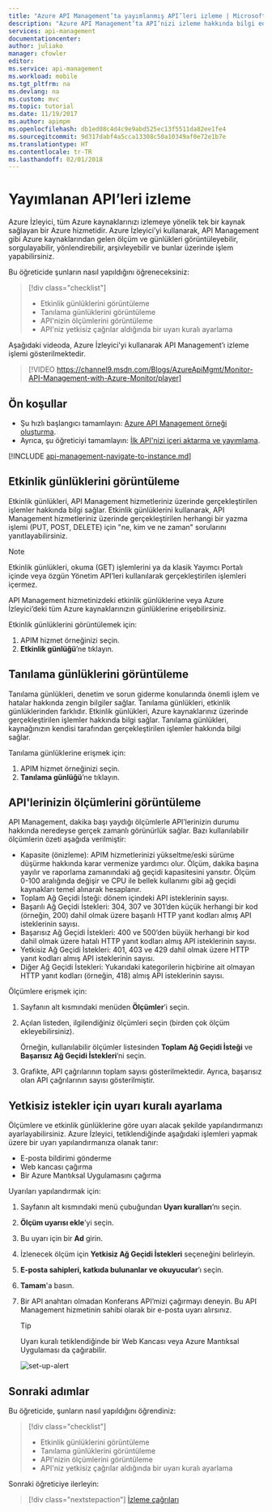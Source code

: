 ```yaml
---
title: "Azure API Management’ta yayımlanmış API’leri izleme | Microsoft Docs"
description: "Azure API Management’ta API’nizi izleme hakkında bilgi edinmek için bu öğreticideki adımları izleyin."
services: api-management
documentationcenter: 
author: juliako
manager: cfowler
editor: 
ms.service: api-management
ms.workload: mobile
ms.tgt_pltfrm: na
ms.devlang: na
ms.custom: mvc
ms.topic: tutorial
ms.date: 11/19/2017
ms.author: apimpm
ms.openlocfilehash: db1ed08c4d4c9e9abd525ec13f5511da82ee1fe4
ms.sourcegitcommit: 9d317dabf4a5cca13308c50a10349af0e72e1b7e
ms.translationtype: HT
ms.contentlocale: tr-TR
ms.lasthandoff: 02/01/2018
---
```

# <a name="monitor-published-apis"></a>Yayımlanan API’leri izleme

Azure İzleyici, tüm Azure kaynaklarınızı izlemeye yönelik tek bir kaynak sağlayan bir Azure hizmetidir. Azure İzleyici’yi kullanarak, API Management gibi Azure kaynaklarından gelen ölçüm ve günlükleri görüntüleyebilir, sorgulayabilir, yönlendirebilir, arşivleyebilir ve bunlar üzerinde işlem yapabilirsiniz. 

Bu öğreticide şunların nasıl yapıldığını öğreneceksiniz:

> [!div class="checklist"]
> * Etkinlik günlüklerini görüntüleme
> * Tanılama günlüklerini görüntüleme
> * API'nizin ölçümlerini görüntüleme 
> * API'niz yetkisiz çağrılar aldığında bir uyarı kuralı ayarlama

Aşağıdaki videoda, Azure İzleyici'yi kullanarak API Management’ı izleme işlemi gösterilmektedir. 

> [!VIDEO https://channel9.msdn.com/Blogs/AzureApiMgmt/Monitor-API-Management-with-Azure-Monitor/player]
>
>

## <a name="prerequisites"></a>Ön koşullar

+ Şu hızlı başlangıcı tamamlayın: [Azure API Management örneği oluşturma](get-started-create-service-instance.md).
+ Ayrıca, şu öğreticiyi tamamlayın: [İlk API'nizi içeri aktarma ve yayımlama](import-and-publish.md).

[!INCLUDE [api-management-navigate-to-instance.md](../../includes/api-management-navigate-to-instance.md)]

## <a name="diagnostic-logs"></a>Etkinlik günlüklerini görüntüleme

Etkinlik günlükleri, API Management hizmetleriniz üzerinde gerçekleştirilen işlemler hakkında bilgi sağlar. Etkinlik günlüklerini kullanarak, API Management hizmetleriniz üzerinde gerçekleştirilen herhangi bir yazma işlemi (PUT, POST, DELETE) için "ne, kim ve ne zaman" sorularını yanıtlayabilirsiniz. 

> [!NOTE]
> Etkinlik günlükleri, okuma (GET) işlemlerini ya da klasik Yayımcı Portalı içinde veya özgün Yönetim API’leri kullanılarak gerçekleştirilen işlemleri içermez.

API Management hizmetinizdeki etkinlik günlüklerine veya Azure İzleyici’deki tüm Azure kaynaklarınızın günlüklerine erişebilirsiniz. 

Etkinlik günlüklerini görüntülemek için:

1. APIM hizmet örneğinizi seçin.
2. **Etkinlik günlüğü**’ne tıklayın.

## <a name="view-diagnostic-logs"></a>Tanılama günlüklerini görüntüleme

Tanılama günlükleri, denetim ve sorun giderme konularında önemli işlem ve hatalar hakkında zengin bilgiler sağlar. Tanılama günlükleri, etkinlik günlüklerinden farklıdır. Etkinlik günlükleri, Azure kaynaklarınız üzerinde gerçekleştirilen işlemler hakkında bilgi sağlar. Tanılama günlükleri, kaynağınızın kendisi tarafından gerçekleştirilen işlemler hakkında bilgi sağlar.

Tanılama günlüklerine erişmek için:

1. APIM hizmet örneğinizi seçin.
2. **Tanılama günlüğü**’ne tıklayın.

## <a name="view-metrics-of-your-apis"></a>API'lerinizin ölçümlerini görüntüleme

API Management, dakika başı yaydığı ölçümlerle API’lerinizin durumu hakkında neredeyse gerçek zamanlı görünürlük sağlar. Bazı kullanılabilir ölçümlerin özeti aşağıda verilmiştir:

* Kapasite (önizleme): APIM hizmetlerinizi yükseltme/eski sürüme düşürme hakkında karar vermenize yardımcı olur. Ölçüm, dakika başına yayılır ve raporlama zamanındaki ağ geçidi kapasitesini yansıtır. Ölçüm 0-100 aralığında değişir ve CPU ile bellek kullanımı gibi ağ geçidi kaynakları temel alınarak hesaplanır.
* Toplam Ağ Geçidi İsteği: dönem içindeki API isteklerinin sayısı. 
* Başarılı Ağ Geçidi İstekleri: 304, 307 ve 301’den küçük herhangi bir kod (örneğin, 200) dahil olmak üzere başarılı HTTP yanıt kodları almış API isteklerinin sayısı. 
* Başarısız Ağ Geçidi İstekleri: 400 ve 500’den büyük herhangi bir kod dahil olmak üzere hatalı HTTP yanıt kodları almış API isteklerinin sayısı.
* Yetkisiz Ağ Geçidi İstekleri: 401, 403 ve 429 dahil olmak üzere HTTP yanıt kodları almış API isteklerinin sayısı. 
* Diğer Ağ Geçidi İstekleri: Yukarıdaki kategorilerin hiçbirine ait olmayan HTTP yanıt kodları (örneğin, 418) almış API isteklerinin sayısı.

Ölçümlere erişmek için:

1. Sayfanın alt kısmındaki menüden **Ölçümler**’i seçin.
2. Açılan listeden, ilgilendiğiniz ölçümleri seçin (birden çok ölçüm ekleyebilirsiniz). 
    
    Örneğin, kullanılabilir ölçümler listesinden **Toplam Ağ Geçidi İsteği** ve **Başarısız Ağ Geçidi İstekleri**’ni seçin.
3. Grafikte, API çağrılarının toplam sayısı gösterilmektedir. Ayrıca, başarısız olan API çağrılarının sayısı gösterilmiştir. 

## <a name="set-up-an-alert-rule-for-unauthorized-request"></a>Yetkisiz istekler için uyarı kuralı ayarlama

Ölçümlere ve etkinlik günlüklerine göre uyarı alacak şekilde yapılandırmanızı ayarlayabilirsiniz. Azure İzleyici, tetiklendiğinde aşağıdaki işlemleri yapmak üzere bir uyarı yapılandırmanıza olanak tanır:

* E-posta bildirimi gönderme
* Web kancası çağırma
* Bir Azure Mantıksal Uygulamasını çağırma

Uyarıları yapılandırmak için:

1. Sayfanın alt kısmındaki menü çubuğundan **Uyarı kuralları**’nı seçin.
2. **Ölçüm uyarısı ekle**’yi seçin.
3. Bu uyarı için bir **Ad** girin.
4. İzlenecek ölçüm için **Yetkisiz Ağ Geçidi İstekleri** seçeneğini belirleyin.
5. **E-posta sahipleri, katkıda bulunanlar ve okuyucular**’ı seçin.
6. **Tamam**'a basın.
7. Bir API anahtarı olmadan Konferans API’mizi çağırmayı deneyin. Bu API Management hizmetinin sahibi olarak bir e-posta uyarı alırsınız. 

    > [!TIP]
    > Uyarı kuralı tetiklendiğinde bir Web Kancası veya Azure Mantıksal Uygulaması da çağırabilir.

    ![set-up-alert](./media/api-management-azure-monitor/set-up-alert.png)

## <a name="next-steps"></a>Sonraki adımlar

Bu öğreticide, şunların nasıl yapıldığını öğrendiniz:

> [!div class="checklist"]
> * Etkinlik günlüklerini görüntüleme
> * Tanılama günlüklerini görüntüleme
> * API'nizin ölçümlerini görüntüleme 
> * API'niz yetkisiz çağrılar aldığında bir uyarı kuralı ayarlama

Sonraki öğreticiye ilerleyin:

> [!div class="nextstepaction"]
> [İzleme çağrıları](api-management-howto-api-inspector.md)
